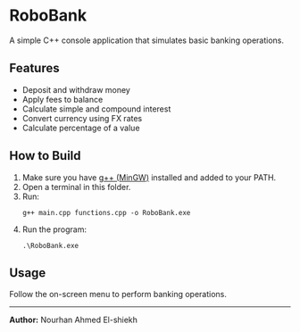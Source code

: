 # RoboBank

A simple C++ console application that simulates basic banking operations.

## Features

- Deposit and withdraw money
- Apply fees to balance
- Calculate simple and compound interest
- Convert currency using FX rates
- Calculate percentage of a value

## How to Build

1. Make sure you have [g++ (MinGW)](https://sourceforge.net/projects/mingw/) installed and added to your PATH.
2. Open a terminal in this folder.
3. Run:
   ```
   g++ main.cpp functions.cpp -o RoboBank.exe
   ```
4. Run the program:
   ```
   .\RoboBank.exe
   ```

## Usage

Follow the on-screen menu to perform banking operations.

---

**Author:** Nourhan Ahmed El-shiekh  
